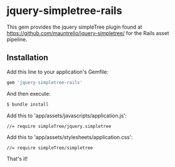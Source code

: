 # jquery-simpletree-rails

This gem provides the jquery simpleTree plugin found at https://github.com/mauntrelio/jquery-simpletree/ for the Rails asset pipeline.

## Installation

Add this line to your application's Gemfile:

```ruby
gem 'jquery-simpletree-rails'
```

And then execute:

```bash
$ bundle install
```

Add this to 'app/assets/javascripts/application.js':

	//= require simpleTree/jquery.simpletree

Add this to 'app/assets/stylesheets/application.css':

	//= require simpleTree/simpletree

That's it!
